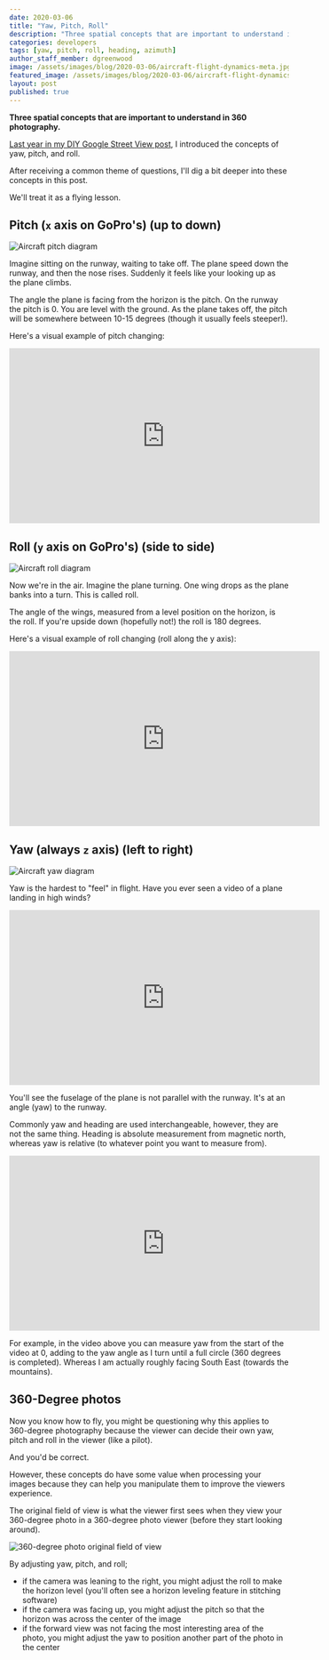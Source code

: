 ```yaml
---
date: 2020-03-06
title: "Yaw, Pitch, Roll"
description: "Three spatial concepts that are important to understand in 360 photography."
categories: developers
tags: [yaw, pitch, roll, heading, azimuth]
author_staff_member: dgreenwood
image: /assets/images/blog/2020-03-06/aircraft-flight-dynamics-meta.jpg
featured_image: /assets/images/blog/2020-03-06/aircraft-flight-dynamics-sm.jpg
layout: post
published: true
---
```


**Three spatial concepts that are important to understand in 360 photography.**

[Last year in my DIY Google Street View post](/blog/2019/diy-google-street-view-part-4-processing-photos), I introduced the concepts of yaw, pitch, and roll.

After receiving a common theme of questions, I'll dig a bit deeper into these concepts in this post.

We'll treat it as a flying lesson.

## Pitch (`x` axis on GoPro's) (up to down)

<img class="img-fluid" src="/assets/images/blog/2020-03-06/aircraft-pitch.jpg" alt="Aircraft pitch diagram" title="Aircraft pitch diagram" />

Imagine sitting on the runway, waiting to take off. The plane speed down the runway, and then the nose rises. Suddenly it feels like your looking up as the plane climbs.

The angle the plane is facing from the horizon is the pitch. On the runway the pitch is 0. You are level with the ground. As the plane takes off, the pitch will be somewhere between 10-15 degrees (though it usually feels steeper!).

Here's a visual example of pitch changing:

<iframe width="560" height="315" src="https://www.youtube-nocookie.com/embed/xCjSPYIKN68" title="YouTube video player" frameborder="0" allow="accelerometer; autoplay; clipboard-write; encrypted-media; gyroscope; picture-in-picture" allowfullscreen></iframe>

## Roll (`y` axis on GoPro's) (side to side)

<img class="img-fluid" src="/assets/images/blog/2020-03-06/aircraft-roll.jpg" alt="Aircraft roll diagram" title="Aircraft roll diagram" />

Now we're in the air. Imagine the plane turning. One wing drops as the plane banks into a turn. This is called roll.

The angle of the wings, measured from a level position on the horizon, is the roll. If you're upside down (hopefully not!) the roll is 180 degrees.

Here's a visual example of roll changing (roll along the y axis):

<iframe width="560" height="315" src="https://www.youtube-nocookie.com/embed/GDtz_K6k-Dg" title="YouTube video player" frameborder="0" allow="accelerometer; autoplay; clipboard-write; encrypted-media; gyroscope; picture-in-picture" allowfullscreen></iframe>

## Yaw (always `z` axis) (left to right)

<img class="img-fluid" src="/assets/images/blog/2020-03-06/aircraft-yaw.jpg" alt="Aircraft yaw diagram" title="Aircraft yaw diagram" />

Yaw is the hardest to "feel" in flight. Have you ever seen a video of a plane landing in high winds?

<iframe width="560" height="315" src="https://www.youtube-nocookie.com/embed/ZPn3MBNt7Rc" title="YouTube video player" frameborder="0" allow="accelerometer; autoplay; clipboard-write; encrypted-media; gyroscope; picture-in-picture" allowfullscreen></iframe>

You'll see the fuselage of the plane is not parallel with the runway. It's at an angle (yaw) to the runway.

Commonly yaw and heading are used interchangeable, however, they are not the same thing. Heading is absolute measurement from magnetic north, whereas yaw is relative (to whatever point you want to measure from).

<iframe width="560" height="315" src="https://www.youtube-nocookie.com/embed/kBlqZx21_6g" title="YouTube video player" frameborder="0" allow="accelerometer; autoplay; clipboard-write; encrypted-media; gyroscope; picture-in-picture" allowfullscreen></iframe>

For example, in the video above you can measure yaw from the start of the video at 0, adding to the yaw angle as I turn until a full circle (360 degrees is completed). Whereas I am actually roughly facing South East (towards the mountains).

## 360-Degree photos

Now you know how to fly, you might be questioning why this applies to 360-degree photography because the viewer can decide their own yaw, pitch and roll in the viewer (like a pilot).

And you'd be correct.

However, these concepts do have some value when processing your images because they can help you manipulate them to improve the viewers experience.

The original field of view is what the viewer first sees when they view your 360-degree photo in a 360-degree photo viewer (before they start looking around).

<img class="img-fluid" src="/assets/images/blog/2020-03-06/original-field-of-view-example.jpg" alt="360-degree photo original field of view" title="360-degree photo original field of view" />

By adjusting yaw, pitch, and roll;

* if the camera was leaning to the right, you might adjust the roll to make the horizon level (you'll often see a horizon leveling feature in stitching software)
* if the camera was facing up, you might adjust the pitch so that the horizon was across the center of the image
* if the forward view was not facing the most interesting area of the photo, you might adjust the yaw to position another part of the photo in the center